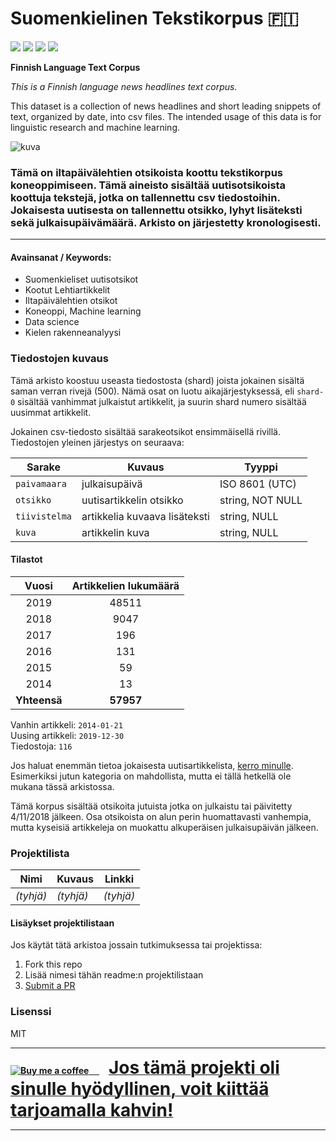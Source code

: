 # Suomenkielinen Tekstikorpus 🇫🇮 

<img src='https://img.shields.io/github/commit-activity/m/nkrusch/fi-news-corpus' /> <img src='https://img.shields.io/github/last-commit/nkrusch/fi-news-corpus' /> <img src="https://img.shields.io/github/issues/nkrusch/fi-news-corpus" /> <img src='https://img.shields.io/github/repo-size/nkrusch/fi-news-corpus' />

**Finnish Language Text Corpus**

*This is a Finnish language news headlines text corpus.*

This dataset is a collection of news headlines and short leading snippets of text, organized by date, into csv files. The intended usage of this data is for linguistic research and machine learning.

<img src='https://i.imgur.com/KlXF2d8.png' alt='kuva' />

### Tämä on iltapäivälehtien otsikoista koottu tekstikorpus koneoppimiseen. Tämä aineisto sisältää uutisotsikoista koottuja tekstejä, jotka on tallennettu csv tiedostoihin. Jokaisesta uutisesta on tallennettu otsikko, lyhyt lisäteksti sekä julkaisupäivämäärä. Arkisto on järjestetty kronologisesti.

---

#### Avainsanat / Keywords:

- Suomenkieliset uutisotsikot
- Kootut Lehtiartikkelit
- Iltapäivälehtien otsikot
- Koneoppi, Machine learning
- Data science
- Kielen rakenneanalyysi

### Tiedostojen kuvaus

Tämä arkisto koostuu useasta tiedostosta (shard) joista jokainen sisältä saman verran rivejä (500). Nämä osat on luotu aikajärjestyksessä, eli `shard-0` sisältää vanhimmat julkaistut artikkelit, ja suurin shard numero sisältää uusimmat artikkelit. 
 
Jokainen csv-tiedosto sisältää sarakeotsikot ensimmäisellä rivillä. Tiedostojen yleinen järjestys on seuraava:

| Sarake | Kuvaus | Tyyppi | 
| --- | --- | --- | 
|`paivamaara` | julkaisupäivä | ISO 8601 (UTC) |
|`otsikko` | uutisartikkelin otsikko | string, NOT NULL |
|`tiivistelma` | artikkelia kuvaava lisäteksti | string, NULL |
|`kuva` | artikkelin kuva | string, NULL |


#### Tilastot

| Vuosi | Artikkelien lukumäärä |
| :---: | :---: |
| 2019 | 48511 |
| 2018 | 9047 |
| 2017 | 196 |
| 2016 | 131 |
| 2015 | 59 |
| 2014 | 13 |
| **Yhteensä** | **57957** |

Vanhin artikkeli: `2014-01-21` <br/>
Uusing artikkeli: `2019-12-30` <br/>
Tiedostoja: `116`

Jos haluat enemmän tietoa jokaisesta uutisartikkelista, [kerro minulle](https://github.com/nkrusch/fi-news-corpus/issues). Esimerkiksi jutun kategoria on mahdollista, mutta ei tällä hetkellä ole mukana tässä arkistossa.

Tämä korpus sisältää otsikoita jutuista jotka on julkaistu tai päivitetty 4/11/2018 jälkeen. Osa otsikoista on alun perin huomattavasti vanhempia, mutta kyseisiä artikkeleja on muokattu alkuperäisen julkaisupäivän jälkeen. 

### Projektilista

Nimi | Kuvaus | Linkki
--- | --- | ---
*(tyhjä)* | *(tyhjä)* | *(tyhjä)*


#### Lisäykset projektilistaan 
 
Jos käytät tätä arkistoa jossain tutkimuksessa tai projektissa:

1. Fork this repo
2. Lisää nimesi tähän readme:n projektilistaan 
3. [Submit a PR](https://github.com/nkrusch/fi-news-corpus/pulls)

### Lisenssi

MIT

---
<strong><a class="bmc-button" target="_blank" href="https://www.buymeacoffee.com/1v42xMF"><img src="https://cdn.buymeacoffee.com/buttons/bmc-new-btn-logo.svg" alt="Buy me a coffee"> &nbsp; &nbsp; <span style="margin-left:15px;font-size:28px !important;">Jos tämä projekti oli sinulle hyödyllinen, voit kiittää tarjoamalla kahvin!</span></a></strong>

---

